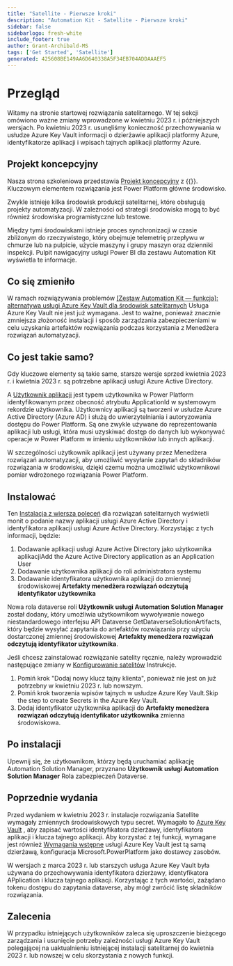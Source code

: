 ```yaml
---
title: "Satellite - Pierwsze kroki"
description: "Automation Kit - Satellite - Pierwsze kroki"
sidebar: false
sidebarlogo: fresh-white
include_footer: true
author: Grant-Archibald-MS
tags: ['Get Started', 'Satellite']
generated: 425608BE149AA6D640338A5F34EB704ADDAAAEF5
---
```


# Przegląd

Witamy na stronie startowej rozwiązania satelitarnego. W tej sekcji omówiono ważne zmiany wprowadzone w kwietniu 2023 r. i późniejszych wersjach. Po kwietniu 2023 r. usunęliśmy konieczność przechowywania w usłudze Azure Key Vault informacji o dzierżawie aplikacji platformy Azure, identyfikatorze aplikacji i wpisach tajnych aplikacji platformy Azure.

## Projekt koncepcyjny

Nasza strona szkoleniowa przedstawia [Projekt koncepcyjny](https://learn.microsoft.com/power-automate/guidance/automation-kit/overview/introduction#conceptual-design) z {{<product-name>}}. Kluczowym elementem rozwiązania jest Power Platform główne środowisko.

Zwykle istnieje kilka środowisk produkcji satelitarnej, które obsługują projekty automatyzacji. W zależności od strategii środowiska mogą to być również środowiska programistyczne lub testowe.

Między tymi środowiskami istnieje proces synchronizacji w czasie zbliżonym do rzeczywistego, który obejmuje telemetrię przepływu w chmurze lub na pulpicie, użycie maszyny i grupy maszyn oraz dzienniki inspekcji. Pulpit nawigacyjny usługi Power BI dla zestawu Automation Kit wyświetla te informacje.

## Co się zmieniło

W ramach rozwiązywania problemów [[Zestaw Automation Kit — funkcja]: alternatywa usługi Azure Key Vault dla środowisk satelitarnych](https://github.com/microsoft/powercat-automation-kit/issues/84) Usługa Azure Key Vault nie jest już wymagana. Jest to ważne, ponieważ znacznie zmniejsza złożoność instalacji i sposób zarządzania zabezpieczeniami w celu uzyskania artefaktów rozwiązania podczas korzystania z Menedżera rozwiązań automatyzacji.

## Co jest takie samo?

Gdy kluczowe elementy są takie same, starsze wersje sprzed kwietnia 2023 r. i kwietnia 2023 r. są potrzebne aplikacji usługi Azure Active Directory.

A [Użytkownik aplikacji](https://learn.microsoft.com/power-platform/admin/manage-application-users) jest typem użytkownika w Power Platform identyfikowanym przez obecność atrybutu ApplicationId w systemowym rekordzie użytkownika. Użytkownicy aplikacji są tworzeni w usłudze Azure Active Directory (Azure AD) i służą do uwierzytelniania i autoryzowania dostępu do Power Platform. Są one zwykle używane do reprezentowania aplikacji lub usługi, która musi uzyskiwać dostęp do danych lub wykonywać operacje w Power Platform w imieniu użytkowników lub innych aplikacji.

W szczególności użytkownik aplikacji jest używany przez Menedżera rozwiązań automatyzacji, aby umożliwić wysyłanie zapytań do składników rozwiązania w środowisku, dzięki czemu można umożliwić użytkownikowi pomiar wdrożonego rozwiązania Power Platform.

## Instalować

Ten [Instalacja z wiersza poleceń](/pl/get-started/install) dla rozwiązań satelitarnych wyświetli monit o podanie nazwy aplikacji usługi Azure Active Directory i identyfikatora aplikacji usługi Azure Active Directory. Korzystając z tych informacji, będzie:

1. Dodawanie aplikacji usługi Azure Active Directory jako użytkownika aplikacjiAdd the Azure Active Directory application as an Application User
1. Dodawanie użytkownika aplikacji do roli administratora systemu
1. Dodawanie identyfikatora użytkownika aplikacji do zmiennej środowiskowej **Artefakty menedżera rozwiązań odczytują identyfikator użytkownika**

Nowa rola dataverse roli **Użytkownik usługi Automation Solution Manager** został dodany, który umożliwia użytkownikom wywoływanie nowego niestandardowego interfejsu API Dataverse GetDataverseSolutionArtifacts, który będzie wysyłać zapytania do artefaktów rozwiązania przy użyciu dostarczonej zmiennej środowiskowej **Artefakty menedżera rozwiązań odczytują identyfikator użytkownika**.

Jeśli chcesz zainstalować rozwiązanie satelity ręcznie, należy wprowadzić następujące zmiany w [Konfigurowanie satelitów](https://learn.microsoft.com/power-automate/guidance/automation-kit/setup/satellite) Instrukcje.

1. Pomiń krok "Dodaj nowy klucz tajny klienta", ponieważ nie jest on już potrzebny w kwietniu 2023 r. lub nowszym.
1. Pomiń krok tworzenia wpisów tajnych w usłudze Azure Key Vault.Skip the step to create Secrets in the Azure Key Vault.
1. Dodaj identyfikator użytkownika aplikacji do **Artefakty menedżera rozwiązań odczytują identyfikator użytkownika** zmienna środowiskowa.

## Po instalacji

Upewnij się, że użytkownikom, którzy będą uruchamiać aplikację Automation Solution Manager, przyznano **Użytkownik usługi Automation Solution Manager** Rola zabezpieczeń Dataverse.

## Poprzednie wydania

Przed wydaniem w kwietniu 2023 r. instalacje rozwiązania Satellite wymagały zmiennych środowiskowych typu secret. Wymagało to [Azure Key Vault](https://learn.microsoft.com/power-apps/maker/data-platform/environmentvariables#use-azure-key-vault-secrets-preview) , aby zapisać wartości identyfikatora dzierżawy, identyfikatora aplikacji i klucza tajnego aplikacji. Aby korzystać z tej funkcji, wymagane jest również [Wymagania wstępne](https://learn.microsoft.com/power-apps/maker/data-platform/environmentvariables#prerequisites) usługi Azure Key Vault jest tą samą dzierżawą, konfiguracja Microsoft.PowerPlatform jako dostawcy zasobów.

W wersjach z marca 2023 r. lub starszych usługa Azure Key Vault była używana do przechowywania identyfikatora dzierżawy, identyfikatora APplication i klucza tajnego aplikacji. Korzystając z tych wartości, zażądano tokenu dostępu do zapytania dataverse, aby mógł zwrócić listę składników rozwiązania.

## Zalecenia

W przypadku istniejących użytkowników zaleca się uproszczenie bieżącego zarządzania i usunięcie potrzeby zależności usługi Azure Key Vault polegającej na uaktualnieniu istniejącej instalacji satelitarnej do kwietnia 2023 r. lub nowszej w celu skorzystania z nowych funkcji.
